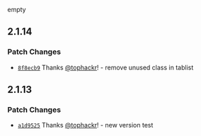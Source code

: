empty

## 2.1.14

### Patch Changes

- [`8f8ecb9`](https://github.com/tophackr-test/tmaui-test/commit/8f8ecb9169cde0cce98ed8ef370932f7d36a918b) Thanks [@tophackr](https://github.com/tophackr)! - remove unused class in tablist

## 2.1.13

### Patch Changes

- [`a1d9525`](https://github.com/tophackr-test/tmaui-test/commit/a1d952548f8b07019560c6c4a4f0be81107b095a) Thanks [@tophackr](https://github.com/tophackr)! - new version test

